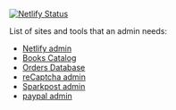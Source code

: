 [![Netlify Status](https://api.netlify.com/api/v1/badges/81950c7f-33d4-41c1-b955-26183712ee97/deploy-status)](https://app.netlify.com/sites/booksofyesterday/deploys)

List of sites and tools that an admin needs:
 - [Netlify admin](https://app.netlify.com/sites/booksofyesterday)
 - [Books Catalog](https://docs.google.com/spreadsheets/d/1fMRI2ZURf6op-fd3SYvv-BKKdMvO4O5nre9xUFObU5c/edit#gid=2048974503)
 - [Orders Database](https://docs.google.com/spreadsheets/d/1XKcrj7aC1QcDST3yPGcfLCCYqQyTwTQVhTn6K-jmI_0/edit#gid=115952088)
 - [reCaptcha admin](https://www.google.com/recaptcha/admin/site/497099691)
 - [Sparkpost admin](https://app.sparkpost.com/dashboard)
 - [paypal admin](https://developer.paypal.com/developer/applications/)